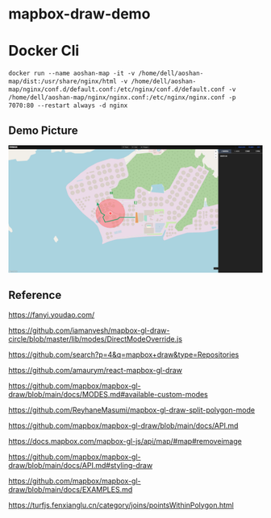 # mapbox-draw-demo

# Docker Cli

```
docker run --name aoshan-map -it -v /home/dell/aoshan-map/dist:/usr/share/nginx/html -v /home/dell/aoshan-map/nginx/conf.d/default.conf:/etc/nginx/conf.d/default.conf -v /home/dell/aoshan-map/nginx/nginx.conf:/etc/nginx/nginx.conf -p 7070:80 --restart always -d nginx
```

## Demo Picture

![](./docs/imgs/index.png)

## Reference

https://fanyi.youdao.com/

https://github.com/iamanvesh/mapbox-gl-draw-circle/blob/master/lib/modes/DirectModeOverride.js

https://github.com/search?p=4&q=mapbox+draw&type=Repositories

https://github.com/amaurym/react-mapbox-gl-draw

https://github.com/mapbox/mapbox-gl-draw/blob/main/docs/MODES.md#available-custom-modes

https://github.com/ReyhaneMasumi/mapbox-gl-draw-split-polygon-mode

https://github.com/mapbox/mapbox-gl-draw/blob/main/docs/API.md

https://docs.mapbox.com/mapbox-gl-js/api/map/#map#removeimage

https://github.com/mapbox/mapbox-gl-draw/blob/main/docs/API.md#styling-draw

https://github.com/mapbox/mapbox-gl-draw/blob/main/docs/EXAMPLES.md

https://turfjs.fenxianglu.cn/category/joins/pointsWithinPolygon.html
